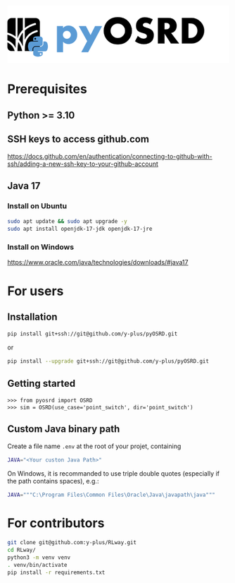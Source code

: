 ![Logo](pyosrd.png)

# Prerequisites

## Python >= 3.10

## SSH keys to access github.com

https://docs.github.com/en/authentication/connecting-to-github-with-ssh/adding-a-new-ssh-key-to-your-github-account


## Java 17

### Install on Ubuntu

```bash
sudo apt update && sudo apt upgrade -y
sudo apt install openjdk-17-jdk openjdk-17-jre
```
### Install on Windows

https://www.oracle.com/java/technologies/downloads/#java17

# For users

## Installation

```bash
pip install git+ssh://git@github.com/y-plus/pyOSRD.git
```
or
```bash
pip install --upgrade git+ssh://git@github.com/y-plus/pyOSRD.git
```

## Getting started

```python3
>>> from pyosrd import OSRD
>>> sim = OSRD(use_case='point_switch', dir='point_switch')
```

## Custom Java binary path

Create a file name `.env` at the root of your projet, containing 
```bash
JAVA="<Your custon Java Path>"
```
On Windows, it is recommanded to use triple double quotes (especially if the path contains spaces), e.g.:
```bash
JAVA="""C:\Program Files\Common Files\Oracle\Java\javapath\java"""
```
# For contributors

```bash
git clone git@github.com:y-plus/RLway.git
cd RLway/
python3 -m venv venv
. venv/bin/activate
pip install -r requirements.txt
```
